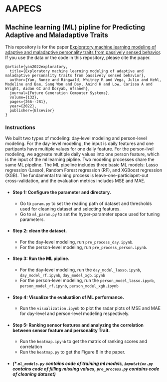 # AAPECS
## Machine learning (ML) pipline for Predicting Adaptive and Maladaptive Traits
This repository is for the paper [Exploratory machine learning modeling of adaptive and maladaptive personality traits from passively sensed behavior](https://www.sciencedirect.com/science/article/pii/S0167739X2200053X). If you use the data or the code in this repository, please cite the paper.

```
@article{yan2022exploratory,
  title={Exploratory machine learning modeling of adaptive and maladaptive personality traits from passively sensed behavior},
  author={Yan, Runze and Ringwald, Whitney R and Vega, Julio and Kehl, Madeline and Bae, Sang Won and Dey, Anind K and Low, Carissa A and Wright, Aidan GC and Doryab, Afsaneh},
  journal={Future Generation Computer Systems},
  volume={132},
  pages={266--281},
  year={2022},
  publisher={Elsevier}
}
```
### Instructions
We built two types of modeling: day-level modeling and person-level modeling. For the day-level modeling, the input is daily features and one partipants have multiple values for one daily feature. For the person-lvel modeling, we aggreate multiple daily values into one person feature, which is the input of the ml learning pipline. Two modeling processes share the same ML pipeline. The ML pipeline includes three basic ML models: Lasso regression (Lasso), Random Forest regression (RF), and XGBoost regression (XGB). The fundamental training process is leave-one-particiapnt-out cross-validation, and the evaluation metrics includes MSE and MAE.
* #### Step 1: Configure the parameter and directory.
  * Go to `param.py` to set the reading path of dataset and thresholds used for cleaning dataset and selecting features.
  * Go to `ml_param.py` to set the hyper-parameter space used for tuning parameters.
* #### Step 2: clean the dataset.
  * For the day-level modeling, run `pre_process_day.ipynb`.
  * For the person-level modeling, run `pre_process_person.ipynb`.
* #### Step 3: Run the ML pipline.
  * For the day-level modeling, run the `day_model_lasso.ipynb`, `day_model_rf.ipynb`, `day_model_xgb.ipynb`
  * For the person-level modeling, run the `person_model_lasso.ipynb`, `person_model_rf.ipynb`, `person_model_xgb.ipynb`
* #### Step 4: Visualize the evaluatiion of ML performance. 
  * Run the `visualization.ipynb` to plot the radar plots of MSE and MAE for day-level and person-level modeling respectively.
* #### Step 5: Ranking sensor features and analyzing the correlation between sensor feature and personality Trait.
  * Run the `heatmap.ipynb` to get the matrix of ranking scores and correlation
  * Run the `heatmap.py` to get the Figure 8 in the paper. 
* ##### (* `ml_models.py` contains code of training ml models, `imputation.py` contains code of filling missing values, `pre_process.py` contains code of cleaning dataset)
